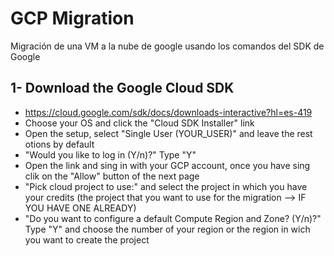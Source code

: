 # GCP Migration
Migración de una VM a la nube de google usando los comandos del SDK de Google

## 1- Download the Google Cloud SDK
- https://cloud.google.com/sdk/docs/downloads-interactive?hl=es-419
- Choose your OS and click the "Cloud SDK Installer" link
- Open the setup, select "Single User (YOUR_USER)" and leave the rest otions by default
- "Would you  like to log in (Y/n)?" Type "Y"
- Open the link and sing in with your GCP account, once you have sing clik on the "Allow" button of the next page
- "Pick cloud project to use:" and select the project in which you have your credits (the project that you want to use for the migration --> IF YOU HAVE ONE ALREADY)
- "Do you want to configure a default Compute Region and Zone? (Y/n)?" Type "Y" and choose the number of your region or the region in wich you want to create the project
